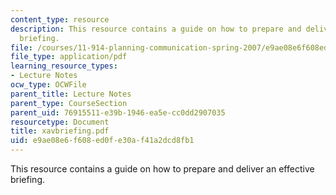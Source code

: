 ```yaml
---
content_type: resource
description: This resource contains a guide on how to prepare and deliver an effective
  briefing.
file: /courses/11-914-planning-communication-spring-2007/e9ae08e6f608ed0fe30af41a2dcd8fb1_xavbriefing.pdf
file_type: application/pdf
learning_resource_types:
- Lecture Notes
ocw_type: OCWFile
parent_title: Lecture Notes
parent_type: CourseSection
parent_uid: 76915511-e39b-1946-ea5e-cc0dd2907035
resourcetype: Document
title: xavbriefing.pdf
uid: e9ae08e6-f608-ed0f-e30a-f41a2dcd8fb1
---
```

This resource contains a guide on how to prepare and deliver an effective briefing.

